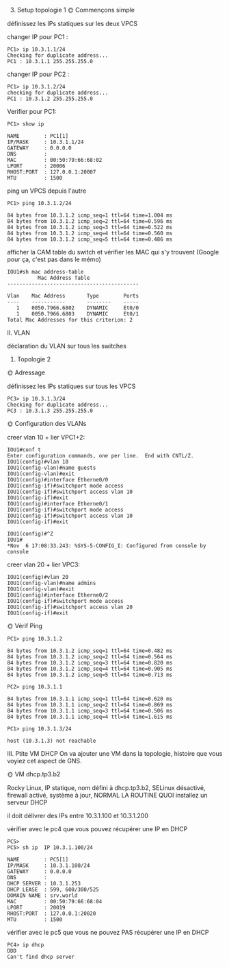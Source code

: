 
3. Setup topologie 1
🌞 Commençons simple

définissez les IPs statiques sur les deux VPCS

changer IP pour PC1 : 
```
PC1> ip 10.3.1.1/24
Checking for duplicate address...
PC1 : 10.3.1.1 255.255.255.0
```

changer IP pour PC2 :
```
PC1> ip 10.3.1.2/24
checking for duplicate address...
PC1 : 10.3.1.2 255.255.255.0
```

Verifier pour PC1:
```
PC1> show ip

NAME        : PC1[1]
IP/MASK     : 10.3.1.1/24
GATEWAY     : 0.0.0.0
DNS         :
MAC         : 00:50:79:66:68:02
LPORT       : 20006
RHOST:PORT  : 127.0.0.1:20007
MTU         : 1500

```

ping un VPCS depuis l'autre

```
PC1> ping 10.3.1.2/24

84 bytes from 10.3.1.2 icmp_seq=1 ttl=64 time=1.004 ms
84 bytes from 10.3.1.2 icmp_seq=2 ttl=64 time=0.596 ms
84 bytes from 10.3.1.2 icmp_seq=3 ttl=64 time=0.522 ms
84 bytes from 10.3.1.2 icmp_seq=4 ttl=64 time=0.560 ms
84 bytes from 10.3.1.2 icmp_seq=5 ttl=64 time=0.486 ms
```


afficher la CAM table du switch et vérifier les MAC qui s'y trouvent (Google pour ça, c'est pas dans le mémo)

```
IOU1#sh mac address-table
          Mac Address Table
-------------------------------------------

Vlan    Mac Address       Type        Ports
----    -----------       --------    -----
   1    0050.7966.6802    DYNAMIC     Et0/0
   1    0050.7966.6803    DYNAMIC     Et0/1
Total Mac Addresses for this criterion: 2
```





II. VLAN


déclaration du VLAN sur tous les switches











1. Topologie 2


🌞 Adressage

définissez les IPs statiques sur tous les VPCS
```
PC3> ip 10.3.1.3/24
Checking for duplicate address...
PC3 : 10.3.1.3 255.255.255.0
```


🌞 Configuration des VLANs



creer vlan 10 + lier VPC1+2:


```
IOU1#conf t
Enter configuration commands, one per line.  End with CNTL/Z.
IOU1(config)#vlan 10
IOU1(config-vlan)#name guests
IOU1(config-vlan)#exit
IOU1(config)#interface Etherne0/0
IOU1(config-if)#switchport mode access
IOU1(config-if)#switchport access vlan 10
IOU1(config-if)#exit
IOU1(config)#interface Etherne0/1
IOU1(config-if)#switchport mode access
IOU1(config-if)#switchport access vlan 10
IOU1(config-if)#exit

IOU1(config)#^Z
IOU1#
*Nov  6 17:08:33.243: %SYS-5-CONFIG_I: Configured from console by console
```

creer vlan 20 + lier VPC3:

```
IOU1(config)#vlan 20
IOU1(config-vlan)#name admins
IOU1(config-vlan)#exit
IOU1(config)#interface Etherne0/2
IOU1(config-if)#switchport mode access
IOU1(config-if)#switchport access vlan 20
IOU1(config-if)#exit
```




🌞 Vérif Ping

```
PC1> ping 10.3.1.2

84 bytes from 10.3.1.2 icmp_seq=1 ttl=64 time=0.482 ms
84 bytes from 10.3.1.2 icmp_seq=2 ttl=64 time=0.564 ms
84 bytes from 10.3.1.2 icmp_seq=3 ttl=64 time=0.820 ms
84 bytes from 10.3.1.2 icmp_seq=4 ttl=64 time=0.905 ms
84 bytes from 10.3.1.2 icmp_seq=5 ttl=64 time=0.713 ms

```

```
PC2> ping 10.3.1.1

84 bytes from 10.3.1.1 icmp_seq=1 ttl=64 time=0.620 ms
84 bytes from 10.3.1.1 icmp_seq=2 ttl=64 time=0.869 ms
84 bytes from 10.3.1.1 icmp_seq=3 ttl=64 time=0.506 ms
84 bytes from 10.3.1.1 icmp_seq=4 ttl=64 time=1.615 ms

```

```
PC1> ping 10.3.1.3/24

host (10.3.1.3) not reachable
```



III. Ptite VM DHCP
On va ajouter une VM dans la topologie, histoire que vous voyiez cet aspect de GNS.




🌞 VM dhcp.tp3.b2

Rocky Linux, IP statique, nom défini à dhcp.tp3.b2, SELinux désactivé, firewall activé, système à jour, NORMAL LA ROUTINE QUOI
installez un serveur DHCP

il doit délivrer des IPs entre 10.3.1.100 et 10.3.1.200



vérifier avec le pc4 que vous pouvez récupérer une IP en DHCP
```
PC5>
PC5> sh ip  IP 10.3.1.100/24

NAME        : PC5[1]
IP/MASK     : 10.3.1.100/24
GATEWAY     : 0.0.0.0
DNS         :
DHCP SERVER : 10.3.1.253
DHCP LEASE  : 599, 600/300/525
DOMAIN NAME : srv.world
MAC         : 00:50:79:66:68:04
LPORT       : 20019
RHOST:PORT  : 127.0.0.1:20020
MTU         : 1500

```
vérifier avec le pc5 que vous ne pouvez PAS récupérer une IP en DHCP

```
PC4> ip dhcp
DDD
Can't find dhcp server

```








































